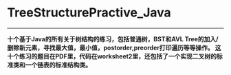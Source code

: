# TreeStructurePractive_Java
------

**十个基于Java的所有关于树结构的练习，包括普通树，BST和AVL Tree的加入/删除新元素，寻找最大值，最小值，postorder,preorder打印遍历等等操作。
这十个练习的题目在PDF里，代码在worksheet2里，还包括了一个实现二叉树的标准类和一个链表的标准结构类。**

